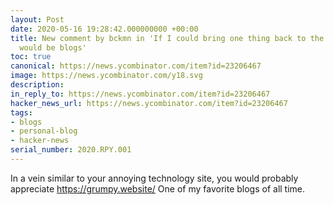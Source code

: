 ```yaml
---
layout: Post
date: 2020-05-16 19:28:42.000000000 +00:00
title: New comment by bckmn in 'If I could bring one thing back to the internet it
  would be blogs'
toc: true
canonical: https://news.ycombinator.com/item?id=23206467
image: https://news.ycombinator.com/y18.svg
description:
in_reply_to: https://news.ycombinator.com/item?id=23206467
hacker_news_url: https://news.ycombinator.com/item?id=23206467
tags:
- blogs
- personal-blog
- hacker-news
serial_number: 2020.RPY.001
---
```

<p>In a vein similar to your annoying technology site, you would probably appreciate <a href="https://grumpy.website/" rel="nofollow">https://grumpy.website/</a>
One of my favorite blogs of all time.</p>
